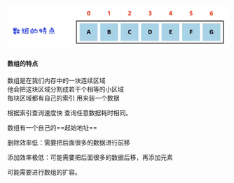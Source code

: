 
![](https://raw.githubusercontent.com/tianran721/img/main/img/20240113092752.png)

#### 数组的特点

数组是在我们内存中的一块连续区域  
他会把这块区域分割成若干个相等的小区域  
每块区域都有自己的索引  用来装一个数据

根据索引查询速度快 
查询任意数据耗时相同。  


数组有一个自己的==起始地址== 

删除效率低：需要把后面很多的数据进行前移

添加效率极低：可能需要把后面很多的数据后移，再添加元素 

可能需要进行数组的扩容。